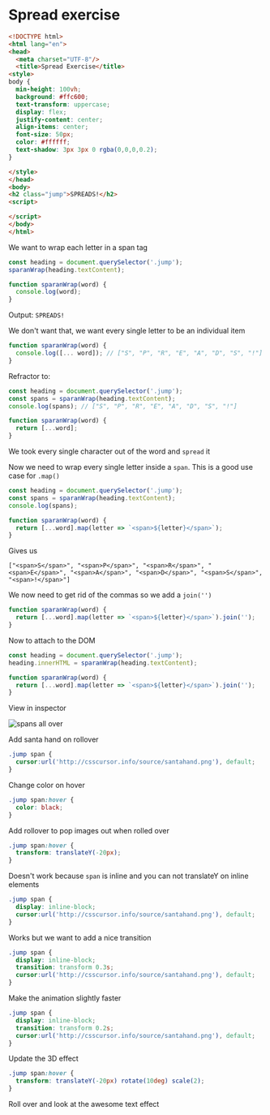 # Spread exercise

```html
<!DOCTYPE html>
<html lang="en">
<head>
  <meta charset="UTF-8"/>
  <title>Spread Exercise</title>
<style>
body {
  min-height: 100vh;
  background: #ffc600;
  text-transform: uppercase;
  display: flex;
  justify-content: center;
  align-items: center;
  font-size: 50px;
  color: #ffffff;
  text-shadow: 3px 3px 0 rgba(0,0,0,0.2);
}

</style>
</head>
<body>
<h2 class="jump">SPREADS!</h2>
<script>

</script>
</body>
</html>
```

We want to wrap each letter in a span tag

```js
const heading = document.querySelector('.jump');
sparanWrap(heading.textContent);

function sparanWrap(word) {
  console.log(word);
}
```

Output: `SPREADS!`

We don't want that, we want every single letter to be an individual item

```js
function sparanWrap(word) {
  console.log([... word]); // ["S", "P", "R", "E", "A", "D", "S", "!"]
}
```

Refractor to:

```js
const heading = document.querySelector('.jump');
const spans = sparanWrap(heading.textContent);
console.log(spans); // ["S", "P", "R", "E", "A", "D", "S", "!"]

function sparanWrap(word) {
  return [...word];
}
```

We took every single character out of the word and `spread` it

Now we need to wrap every single letter inside a `span`. This is a good use case for `.map()`

```js
const heading = document.querySelector('.jump');
const spans = sparanWrap(heading.textContent);
console.log(spans);

function sparanWrap(word) {
  return [...word].map(letter => `<span>${letter}</span>`);
}
```

Gives us

```
["<span>S</span>", "<span>P</span>", "<span>R</span>", "<span>E</span>", "<span>A</span>", "<span>D</span>", "<span>S</span>", "<span>!</span>"]
```

We now need to get rid of the commas so we add a `join('')`

```js
function sparanWrap(word) {
  return [...word].map(letter => `<span>${letter}</span>`).join('');
}
```

Now to attach to the DOM

```js
const heading = document.querySelector('.jump');
heading.innerHTML = sparanWrap(heading.textContent);

function sparanWrap(word) {
  return [...word].map(letter => `<span>${letter}</span>`).join('');
}
```

View in inspector

![spans all over](https://i.imgur.com/j4gizWQ.png)

Add santa hand on rollover

```css
.jump span {
  cursor:url('http://csscursor.info/source/santahand.png'), default;
}
```

Change color on hover

```css
.jump span:hover {
  color: black;
}
```

Add rollover to pop images out when rolled over

```css
.jump span:hover {
  transform: translateY(-20px);
}
```

Doesn't work because `span` is inline and you can not translateY on inline elements

```css
.jump span {
  display: inline-block;
  cursor:url('http://csscursor.info/source/santahand.png'), default;
}
```

Works but we want to add a nice transition

```css
.jump span {
  display: inline-block;
  transition: transform 0.3s;
  cursor:url('http://csscursor.info/source/santahand.png'), default;
}
```

Make the animation slightly faster

```css
.jump span {
  display: inline-block;
  transition: transform 0.2s;
  cursor:url('http://csscursor.info/source/santahand.png'), default;
}
```

Update the 3D effect

```css
.jump span:hover {
  transform: translateY(-20px) rotate(10deg) scale(2);
}
```

Roll over and look at the awesome text effect

